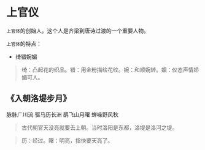 # 上官仪

`上官体`的创始人。这个人是齐梁到唐诗过渡的一个重要人物。

`上官体`的特点：

- 绮错婉媚

> 绮：凸起花的织品。错：用金粉描绘花纹。婉：和顺婉转。媚：仪态声情娇媚可人。

## 《入朝洛堤步月》

脉脉广川流
驱马历长洲
鹊飞山月曙
蝉噪野风秋

> 古代朝官天没亮就要去上朝。当时洛阳是东都，洛堤是洛河之堤。

> 历：经过。曙：明亮，指快要天亮了。


